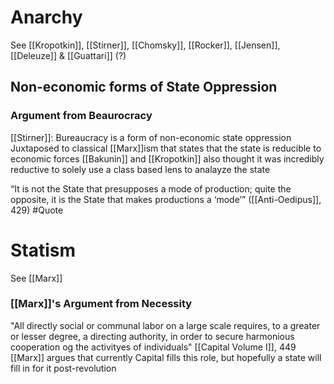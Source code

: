 # Anarchy
See [[Kropotkin]], [[Stirner]], [[Chomsky]], [[Rocker]], [[Jensen]], [[Deleuze]] & [[Guattari]] (?)

## Non-economic forms of State Oppression
### Argument from Beaurocracy
[[Stirner]]: Bureaucracy is a form of non-economic state oppression
	Juxtaposed to classical [[Marx]]ism that states that the state is reducible to economic forces
[[Bakunin]] and [[Kropotkin]] also thought it was incredibly reductive to solely use a class based lens to analayze the state

“It is not the State that presupposes a mode of production; quite the opposite, it is the State that makes productions a ‘mode’” ([[Anti-Oedipus]], 429) #Quote 

# Statism
See [[Marx]]

### [[Marx]]'s Argument from Necessity
"All directly social or communal labor on a large scale requires, to a greater or lesser degree, a directing authority, in order to secure harmonious cooperation og the activityes of individuals" [[Capital Volume I]], 449
	[[Marx]] argues that currently Capital fills this role, but hopefully a state will fill in for it post-revolution